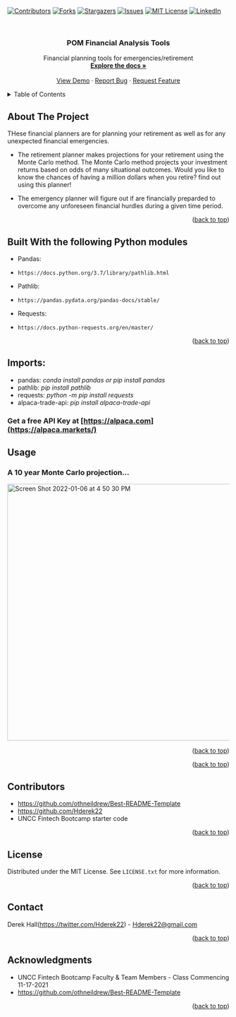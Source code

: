<div id="top"></div>
<!--
*** Thanks for checking out the Best-README-Template. If you have a suggestion
*** that would make this better, please fork the repo and create a pull request
*** or simply open an issue with the tag "enhancement".
*** Don't forget to give the project a star!
*** Thanks again! Now go create something AMAZING! :D
-->



<!-- PROJECT SHIELDS -->
<!--
*** I'm using markdown "reference style" links for readability.
*** Reference links are enclosed in brackets [ ] instead of parentheses ( ).
*** See the bottom of this document for the declaration of the reference variables
*** for contributors-url, forks-url, etc. This is an optional, concise syntax you may use.
*** https://www.markdownguide.org/basic-syntax/#reference-style-links
-->
[![Contributors][contributors-shield]][contributors-url]
[![Forks][forks-shield]][forks-url]
[![Stargazers][stars-shield]][stars-url]
[![Issues][issues-shield]][issues-url]
[![MIT License][license-shield]][license-url]
[![LinkedIn][linkedin-shield]][linkedin-url]



<!-- PROJECT LOGO -->
<br />
<div align="center">
  <a href="https://github.com/Hderek22/POM_Financial_Planners">
 <!--   <img src="images/logo.png" alt="Logo" width="80" height="80"> -->
  </a>
  
  
<h3 align="center">POM Financial Analysis Tools</h3>

  <p align="center">
    Financial planning tools for emergencies/retirement
    <br />
    <a href="https://github.com/Hderek22/POM_Financial_Planners"><strong>Explore the docs »</strong></a>
    <br />
    <br />
    <a href="https://github.com/Hderek22/POM_Financial_Planners">View Demo</a>
    ·
    <a href="https://github.com/Hderek22/POM_Financial_Planners/issues">Report Bug</a>
    ·
    <a href="https://github.com/Hderek22/POM_Financial_Planners/issues">Request Feature</a>
  </p>
</div>



<!-- TABLE OF CONTENTS -->
<details>
  <summary>Table of Contents</summary>
  <ol>
    <li>
      <a href="#about-the-project">About The Project</a>
      <ul>
        <li><a href="#built-with">Built With</a></li>
      </ul>
    </li>
    <li>
      <a href="#getting-started">Getting Started</a>
      <ul>
        <li><a href="#prerequisites">Prerequisites</a></li>
        <li><a href="#installation">Installation</a></li>
      </ul>
    </li>
    <li><a href="#usage">Usage</a></li>
    <li><a href="#roadmap">Roadmap</a></li>
    <li><a href="#contributing">Contributing</a></li>
    <li><a href="#license">License</a></li>
    <li><a href="#contact">Contact</a></l>
    <li><a href="#acknowledgments">Acknowledgments</a></li>
  </ol>
</details



<!-- ABOUT THE PROJECT -->
## About The Project

THese financial planners are for planning your retirement as well as for any unexpected financial emergencies.

* The retirement planner makes projections for your retirement using the Monte Carlo method. The Monte Carlo method projects your investment returns based on odds of many situational outcomes.  Would you like to know the chances of having a million dollars when you retire? find out using this planner!

* The emergency planner will figure out if are financially preparded to overcome any unforeseen financial hurdles during a given time period.


<p align="right">(<a href="#top">back to top</a>)</p>



## Built With the following Python modules

* Pandas:
*     https://docs.python.org/3.7/library/pathlib.html
* Pathlib:
*     https://pandas.pydata.org/pandas-docs/stable/
* Requests:
*     https://docs.python-requests.org/en/master/


<p align="right">(<a href="#top">back to top</a>)</p>

## Imports:
  - pandas: _conda install pandas or pip install pandas_
  - pathlib: _pip install pathlib_
  - requests: _python -m pip install requests_
  - alpaca-trade-api: _pip install alpaca-trade-api_


### Get a free API Key at [https://alpaca.com](https://alpaca.markets/)

<!-- USAGE EXAMPLES -->
## Usage

### A 10 year Monte Carlo projection...

<img width="582" alt="Screen Shot 2022-01-06 at 4 50 30 PM" src="https://user-images.githubusercontent.com/94722790/148457328-524fe146-e81d-4c5e-9b4e-c00b8b8b35b8.png">


<p align="right">(<a href="#top">back to top</a>)</p>


<p align="right">(<a href="#top">back to top</a>)</p>



<!-- CONTRIBUTING -->
## Contributors

* https://github.com/othneildrew/Best-README-Template
* https://github.com/Hderek22
* UNCC Fintech Bootcamp starter code

<p align="right">(<a href="#top">back to top</a>)</p>



<!-- LICENSE -->
## License

Distributed under the MIT License. See `LICENSE.txt` for more information.

<p align="right">(<a href="#top">back to top</a>)</p>



<!-- CONTACT -->
## Contact

Derek Hall(https://twitter.com/Hderek22) - Hderek22@gmail.com

<p align="right">(<a href="#top">back to top</a>)</p>



<!-- ACKNOWLEDGMENTS -->
## Acknowledgments

* UNCC Fintech Bootcamp Faculty & Team Members - Class Commencing 11-17-2021
* https://github.com/othneildrew/Best-README-Template


<p align="right">(<a href="#top">back to top</a>)</p>



<!-- MARKDOWN LINKS & IMAGES -->
<!-- https://www.markdownguide.org/basic-syntax/#reference-style-links -->
[contributors-shield]: https://img.shields.io/github/contributors/Hderek22/POM_Financial_Planners.svg?style=for-the-badge
[contributors-url]: https://github.com/Hderek22/POM_Financial_Planners/graphs/contributors
[forks-shield]: https://img.shields.io/github/forks/Hderek22/POM_Financial_Planners.svg?style=for-the-badge
[forks-url]: https://github.com/Hderek22/POM_Financial_Planners/network/members
[stars-shield]: https://img.shields.io/github/stars/Hderek22/POM_Financial_Planners.svg?style=for-the-badge
[stars-url]: https://github.com/Hderek22/POM_Financial_Planners/stargazers
[issues-shield]: https://img.shields.io/github/issues/Hderek22/POM_Financial_Planners.svg?style=for-the-badge
[issues-url]: https://github.com/Hderek22/POM_Financial_Planners/issues
[license-shield]: https://img.shields.io/github/license/Hderek22/POM_Financial_Planners.svg?style=for-the-badge
[license-url]: https://github.com/Hderek22/POM_Financial_Planners/blob/master/LICENSE.txt
[linkedin-shield]: https://img.shields.io/badge/-LinkedIn-black.svg?style=for-the-badge&logo=linkedin&colorB=555
[linkedin-url]: https://linkedin.com/in/Hderek22
[product-screenshot]: images/logo.png
